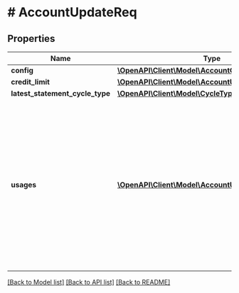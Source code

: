 # # AccountUpdateReq

## Properties

Name | Type | Description | Notes
------------ | ------------- | ------------- | -------------
**config** | [**\OpenAPI\Client\Model\AccountConfigUpdateReq**](AccountConfigUpdateReq.md) |  | [optional]
**credit_limit** | [**\OpenAPI\Client\Model\AccountUpdateReqCreditLimit**](AccountUpdateReqCreditLimit.md) |  | [optional]
**latest_statement_cycle_type** | [**\OpenAPI\Client\Model\CycleType**](CycleType.md) |  | [optional]
**usages** | [**\OpenAPI\Client\Model\AccountUsageUpdateReq[]**](AccountUsageUpdateReq.md) | Contains one or more &#x60;usages&#x60; objects that contain information on how a credit account is used and what types of balances are permitted on the account.  You can pass only one &#x60;usages&#x60; object per &#x60;usages.type&#x60;. | [optional]

[[Back to Model list]](../../README.md#models) [[Back to API list]](../../README.md#endpoints) [[Back to README]](../../README.md)
